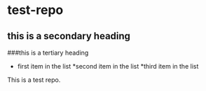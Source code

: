 # test-repo
## this is a secondary heading
###this is a tertiary heading

* first item in the list
*second item in the list
*third item in the list

This is a test repo.  
